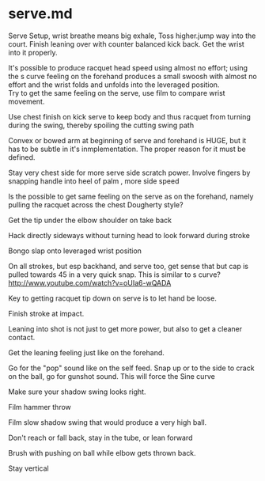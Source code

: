 serve.md
========

Serve
Setup, wrist breathe means big exhale,
Toss higher.jump way into the court.  Finish leaning over with counter balanced kick back.  Get the wrist into it properly.

It's possible to produce  racquet head speed using almost no effort;  using the s curve feeling on the forehand produces a small swoosh with almost no effort and the wrist folds and unfolds into the leveraged position.  
Try to get the same feeling on the serve, use film to compare wrist movement. 

Use chest finish on kick serve to keep body and thus racquet from turning during the swing, thereby spoiling the cutting swing path

Convex or bowed arm at beginning  of serve and forehand is HUGE, but it has to be subtle in it's inmplementation.  The proper reason for it must be defined.

Stay very chest side for more serve side scratch power. Involve fingers by snapping handle into heel of palm , more side speed

Is the possible to get same feeling on the serve as on the forehand, namely pulling the racquet across the chest Dougherty style?

Get the tip under the elbow shoulder on take back

Hack directly sideways without turning head to look forward during stroke

Bongo slap onto leveraged wrist position

On all strokes, but esp backhand, and serve too, get sense that but cap is pulled towards 45 in a very quick snap.  This is similar to s curve?
http://www.youtube.com/watch?v=oUIa6-wQADA

Key to getting racquet tip down on serve is to let hand be loose.  

Finish stroke at impact. 

Leaning into shot is not just to get more power, but also to get a cleaner contact.

Get the leaning feeling just like on the forehand.  

Go for the "pop" sound like on the self feed.  Snap up or to the side to crack on the ball, go for gunshot sound.  This will force the Sine curve

Make sure your shadow swing looks right. 

Film hammer throw

Film slow shadow swing that would produce a very high ball. 

Don't reach or fall back, stay in the tube, or lean forward

Brush with pushing on ball while elbow gets thrown back. 

Stay vertical
